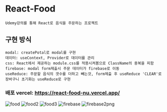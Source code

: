 # React-Food
```
Udemy강의를 통해 React로 음식을 주문하는 프로젝트
```
## 구현 방식
```
modal: createPotal로 modal를 구현   
데이터: useContext, Provider로 데이터를 관리   
css: React에서 제공하는 module.css를 적용시켜봄으로 ClassName의 중복을 피함   
firebase: modal form제출시 주문 데이터가 firebase로 이동   
useReduce: 주문할 음식의 갯수를 더하고 빼는것, form제출 후 useReduce 'CLEAR'로 장바구니 초기화는 useReduce로 구현
```
### 배포 vercel: https://react-food-nu.vercel.app/

![food](https://user-images.githubusercontent.com/96061695/175877679-61893810-dc8a-4ba9-b259-59f4c4e6a48e.png)
![food2](https://user-images.githubusercontent.com/96061695/175877696-51b1712f-253a-4af7-b7a1-86d0dad513f5.png)
![food3](https://user-images.githubusercontent.com/96061695/175877705-5368bbe3-59af-47cb-abf5-eee47d2dd4d6.png)
![firebase](https://user-images.githubusercontent.com/96061695/175877711-9d378c39-a582-4e66-95c6-99e9049f0e99.png)
![firebase2png](https://user-images.githubusercontent.com/96061695/175877716-995ccc8a-cdf2-4803-90ce-0e6bf9cc40b7.png)



